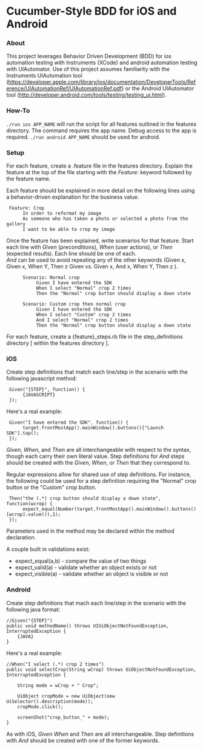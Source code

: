 Cucumber-Style BDD for iOS and Android
========================

### About

This project leverages Behavior Driven Development (BDD) for ios automation testing with Instruments (XCode) and android automation testing with UIAutomator.  Use of this project assumes familiarity with the Instruments UIAutomation tool (https://developer.apple.com/library/ios/documentation/DeveloperTools/Reference/UIAutomationRef/UIAutomationRef.pdf) or the Android UIAutomator tool (http://developer.android.com/tools/testing/testing_ui.html).


### How-To

`./run ios APP_NAME` will run the script for all features outlined in the features directory.  The command requires the app name.  Debug access to the app is required.
`./run android APP_NAME` should be used for android.

### Setup

For each feature, create a .feature file in the features directory.  Explain the feature at the top of the file starting with the *Feature:* keyword followed by the feature name.

Each feature should be explained in more detail on the following lines using a behavior-driven explanation for the business value.

     Feature: Crop
          In order to reformat my image
          As someone who has taken a photo or selected a photo from the gallery
          I want to be able to crop my image
          
Once the feature has been explained, write scenarios for that feature.  Start each line with *Given* (preconditions), *When* (user actions), or *Then* (expected results).   Each line should be one of each.  
*And* can be used to avoid repeating any of the other keywords (Given x, Given x, When Y, Then z Given vs. Given x, And x, When Y, Then z ).

          Scenario: Normal crop
               Given I have entered the SDK
               When I select "Normal" crop 2 times
               Then the "Normal" crop button should display a down state
          
          Scenario: Custom crop then normal crop
               Given I have entered the SDK
               When I select "Custom" crop 2 times
               And I select "Normal" crop 2 times
               Then the "Normal" crop button should display a down state
               
For each feature, create a {feature}_steps.rb file in the step_definitions directory [ within the features directory ].

### iOS

Create step definitions that match each line/step in the scenario with the following javascript method:

     Given("{STEP}", function() {
          {JAVASCRIPT}
     });


Here's a real example:

     Given("I have entered the SDK", function() {
          target.frontMostApp().mainWindow().buttons()["Launch SDK"].tap();
     });

*Given*, *When*, and *Then* are all interchangeable with respect to the syntax, though each carry their own literal value.  Step definitions for *And* steps should be created with the *Given*, *When*, or *Then* that they correspond to.

Regular expressions allow for shared use of step definitions.  For instance, the following could be used for a step definition requiring the "Normal" crop button or the "Custom" crop button.

     Then("the (.*) crop button should display a down state", function(wcrop) {
          expect_equal(Number(target.frontMostApp().mainWindow().buttons()[wcrop].value()),1);
     });

Parameters used in the method may be declared within the method declaration.

A couple built in validations exist:

- expect_equal(a,b) - compare the value of two things
- expect_valid(a) - validate whether an object exists or not
- expect_visible(a) - validate whether an object is visible or not

### Android

Create step definitions that mach each line/step in the scenario with the following java format:

    //Given("{STEP}")
    public void methodName() throws UIUiObjectNotFoundException, InterruptedException {
        {JAVA}
    }

Here's a real example:

    //When("I select (.*) crop 2 times")
    public void selectCrop(String wCrop) throws UiObjectNotFoundException, InterruptedException {
  
        String mode = wCrop + " Crop";
    
        UiObject cropMode = new UiObject(new UiSelector().description(mode));
        cropMode.click(); 
      
        screenShot("crop_button_" + mode);
    }

As with iOS, *Given* *When* and *Then* are all interchangeable.  Step definitions with *And* should be created with one of the former keywords.
